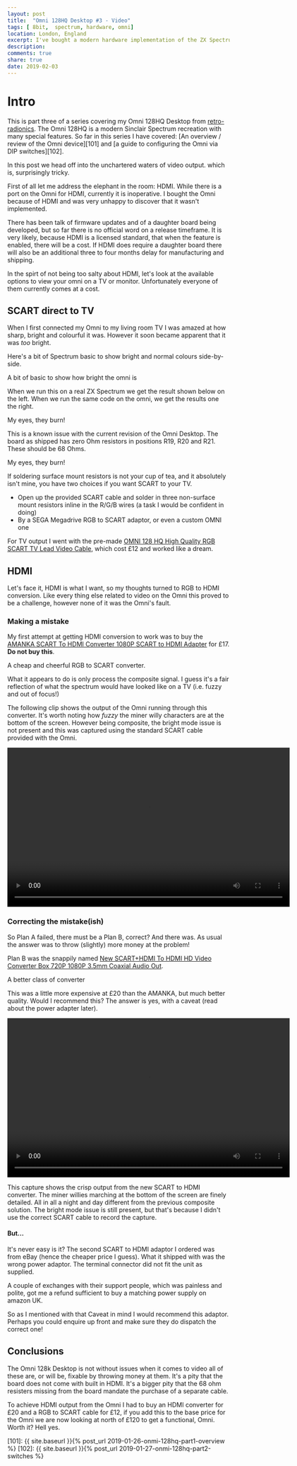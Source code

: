 ```yaml
---
layout: post
title:  "Omni 128HQ Desktop #3 - Video"
tags: [ 8bit,  spectrum, hardware, omni]
location: London, England
excerpt: I've bought a modern hardware implementation of the ZX Spectrum, the OMNI 128HQ from retro radionics
description: 
comments: true
share: true
date: 2019-02-03
---
```

# Intro

This is part three of a series covering my Omni 128HQ Desktop from [retro-radionics][1]. The Omni 128HQ is a modern Sinclair Spectrum recreation with many special features. So far in this series I have covered: [An overview / review of the Omni device][101] and [a guide to configuring the Omni via DIP switches][102].

In this post we head off into the unchartered waters of video output. which is, surprisingly tricky.

First of all let me address the elephant in the room: HDMI. While there is a port on the Omni for HDMI, currently it is inoperative. I bought the Omni because of HDMI and was very unhappy to discover that it wasn't implemented.

There has been talk of firmware updates and of a daughter board being developed, but so far there is no official word on a release timeframe. It is very likely, because HDMI is a licensed standard, that when the feature is enabled, there will be a cost. If HDMI does require a daughter board there will also be an additional three to four months delay for manufacturing and shipping.

In the spirt of not being too salty about HDMI, let's look at the available options to view your omni on a TV or monitor. Unfortunately everyone of them currently comes at a cost.

## SCART direct to TV

When I first connected my Omni to my living room TV I was amazed at how sharp, bright and colourful it was. However it soon became apparent that it was _too_ bright.

Here's a bit of Spectrum basic to show bright and normal colours side-by-side.

<div class="dbImg  centeredImg" data-src="omni-128-desktop/bright_code.png" alt="Code to descriminate bright pixels from non-bright pixels" ></div>

<div class="dbCaption">
A bit of basic to show how bright the omni is
</div>

When we run this on a real ZX Spectrum we get the result shown below on the left. When we run the same code on the omni, we get the results one the right. 

<div class="dbImg  centeredImg" data-src="omni-128-desktop/bright_fail.png" alt="Results of running the code on a real speccy" ></div>

<div class="dbCaption">
My eyes, they burn!
</div>

This is a known issue with the current revision of the Omni Desktop. The board as shipped has zero Ohm resistors in positions R19, R20 and R21. These should be 68 Ohms.

<div class="dbImg  centeredImg" data-src="omni-128-desktop/bright_resistors.png" alt="Results of running the code on a real Speccy" ></div>

<div class="dbCaption">
My eyes, they burn!
</div>

If soldering surface mount resistors is not your cup of tea, and it absolutely isn't mine, you have two choices if you want SCART to your TV. 

+ Open up the provided SCART cable and solder in three non-surface mount resistors inline in the R/G/B wires (a task I would be confident in doing)
+ By a SEGA Megadrive RGB to SCART adaptor, or even a custom OMNI one

For TV output I went with the pre-made  [OMNI 128 HQ High Quality RGB SCART TV Lead Video Cable][2], which cost £12 and worked like a dream.

## HDMI

Let's face it, HDMI is what I want, so my thoughts turned to RGB to HDMI conversion. Like every thing else related to video on the Omni this proved to be a challenge, however none of it was the Omni's fault.

### Making a mistake

My first attempt at getting HDMI conversion to work was to buy the [AMANKA SCART To HDMI Converter 1080P SCART to HDMI Adapter][3] for £17. **Do not buy this**. 

<div class="dbImg zoom50 centeredImg" data-src="omni-128-desktop/rgb-to-scart.png" alt="Picture of my rgb to scart converter i prurchased from Amazon." ></div>

<div class="dbCaption">
A cheap and cheerful RGB to SCART converter.
</div>

What it appears to do is only process the composite signal. I guess it's a fair reflection of what the spectrum would have looked like on a TV (i.e. fuzzy and out of focus!)

The following clip shows the output of the Omni running through this converter. It's worth noting how *fuzzy* the miner willy characters are at the bottom of the screen. However being composite, the bright mode issue is not present and this was captured using the standard SCART cable provided with the Omni.

<video class="centeredImg" src="../images/omni-128-desktop/capture_composite.mp4"  width="640" height="360" controls preload></video>

### Correcting the mistake(ish)

So Plan A failed, there must be a Plan B, correct? And there was. As usual the answer was to throw (slightly) more money at the problem!

Plan B was the snappily named [New SCART+HDMI To HDMI HD Video Converter Box 720P 1080P 3.5mm Coaxial Audio Out][4]. 

<div class="dbImg zoom50 centeredImg" data-src="omni-128-desktop/rgb_converter.png" alt="Code to descriminate bright pixels from non-bright pixels" ></div>

<div class="dbCaption">
A better class of converter
</div>


This was a little more expensive at £20 than the AMANKA, but much better quality. Would I recommend this? The answer is yes, with a caveat (read about the power adapter later).

<video class="centeredImg" src="../images/omni-128-desktop/capture_rgb.mp4"  width="640" height="360" controls preload></video>

This capture shows the crisp output from the new SCART to HDMI converter. The miner willies marching at the bottom of the screen are finely detailed. All in all a night and day different from the previous composite solution. The  bright mode issue is still present, but that's because I didn't use the correct SCART cable to record the capture.

#### But...

It's never easy is it? The second SCART to HDMI adaptor I ordered was from eBay (hence the cheaper price I guess). What it shipped with was the wrong power adaptor. The terminal connector did not fit the unit as supplied. 

A couple of exchanges with their support people, which was painless and polite, got me a refund sufficient  to buy a matching power supply on amazon UK.

So as I mentioned with that Caveat in mind I would recommend this adaptor. Perhaps you could enquire up front and make sure they do dispatch the correct one!

## Conclusions

The Omni 128k Desktop is not without issues when it comes to video all of these  are, or will be, fixable by throwing money at them. It's a pity that the board does not come  with built in HDMI. It's a bigger pity that the 68 ohm resisters missing from the board mandate the purchase of a separate cable.

To achieve HDMI output from the Omni I had to buy an HDMI converter for £20 and a RGB to SCART cable for £12, if you add this to the base price for the Omni we are now looking at north of £120 to get a functional, Omni. Worth it? Hell yes.


[1]: https://retroradionics.co.uk/
[2]: https://www.ebay.co.uk/itm/OMNI-128-HQ-High-Quality-RGB-Scart-TV-Lead-Video-Cable/253568142226
[3]: https://www.amazon.co.uk/gp/product/B0784JCCXS/ref=ppx_yo_dt_b_asin_title_o05__o00_s00?ie=UTF8&psc=1
[4]: https://www.ebay.co.uk/itm/New-SCART-HDMI-To-HDMI-HD-Video-Converter-Box-720P-1080P-3-5mm-Coaxial-Audio-Out/292855206364?ssPageName=STRK%3AMEBIDX%3AIT&var=591628881354&_trksid=p2057872.m2749.l2649
[101]: {{ site.baseurl }}{% post_url 2019-01-26-onmi-128hq-part1-overview %}
[102]: {{ site.baseurl }}{% post_url 2019-01-27-onmi-128hq-part2-switches %}
